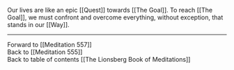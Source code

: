 Our lives are like an epic [[Quest]] towards [[The Goal]]. To reach [[The Goal]], we must confront and overcome everything, without exception, that stands in our [[Way]]. 

___

Forward to [[Meditation 557]]  
Back to [[Meditation 555]]  
Back to table of contents [[The Lionsberg Book of Meditations]]  